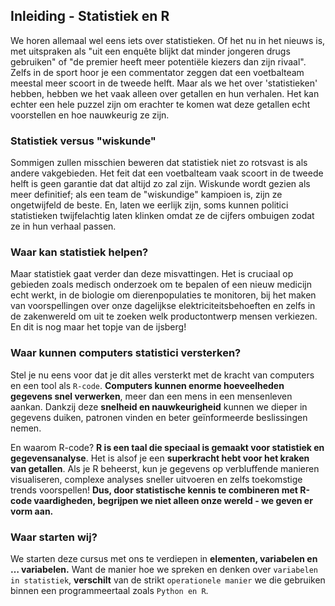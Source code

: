 ## Inleiding - Statistiek en R

We horen allemaal wel eens iets over statistieken. Of het nu in het nieuws is, met uitspraken als "uit een enquête blijkt dat minder jongeren drugs gebruiken" of "de premier heeft meer potentiële kiezers dan zijn rivaal". Zelfs in de sport hoor je een commentator zeggen dat een voetbalteam meestal meer scoort in de tweede helft. Maar als we het over 'statistieken' hebben, hebben we het vaak alleen over getallen en hun verhalen. Het kan echter een hele puzzel zijn om erachter te komen wat deze getallen echt voorstellen en hoe nauwkeurig ze zijn.

### Statistiek versus "wiskunde" 
Sommigen zullen misschien beweren dat statistiek niet zo rotsvast is als andere vakgebieden. Het feit dat een voetbalteam vaak scoort in de tweede helft is geen garantie dat dat altijd zo zal zijn. Wiskunde wordt gezien als meer definitief; als een team de "wiskundige" kampioen is, zijn ze ongetwijfeld de beste. En, laten we eerlijk zijn, soms kunnen politici statistieken twijfelachtig laten klinken omdat ze de cijfers ombuigen zodat ze in hun verhaal passen.

### Waar kan statistiek helpen?
Maar statistiek gaat verder dan deze misvattingen. Het is cruciaal op gebieden zoals medisch onderzoek om te bepalen of een nieuw medicijn echt werkt, in de biologie om dierenpopulaties te monitoren, bij het maken van voorspellingen over onze dagelijkse elektriciteitsbehoeften en zelfs in de zakenwereld om uit te zoeken welk productontwerp mensen verkiezen. En dit is nog maar het topje van de ijsberg!

### Waar kunnen computers statistici versterken?
Stel je nu eens voor dat je dit alles versterkt met de kracht van computers en een tool als `R-code`. **Computers kunnen enorme hoeveelheden gegevens snel verwerken**, meer dan een mens in een mensenleven aankan. Dankzij deze **snelheid en nauwkeurigheid** kunnen we dieper in gegevens duiken, patronen vinden en beter geïnformeerde beslissingen nemen. 

En waarom R-code? **R is een taal die speciaal is gemaakt voor statistiek en gegevensanalyse**. Het is alsof je een **superkracht hebt voor het kraken van getallen**. Als je R beheerst, kun je gegevens op verbluffende manieren visualiseren, complexe analyses sneller uitvoeren en zelfs toekomstige trends voorspellen! **Dus, door statistische kennis te combineren met R-code vaardigheden, begrijpen we niet alleen onze wereld - we geven er vorm aan.**

### Waar starten wij? 
We starten deze cursus met ons te verdiepen in **elementen, variabelen en … variabelen.** Want de manier hoe we spreken en denken over `variabelen in statistiek`, **verschilt** van de strikt `operationele manier` we die gebruiken binnen een programmeertaal zoals `Python en R`. 

